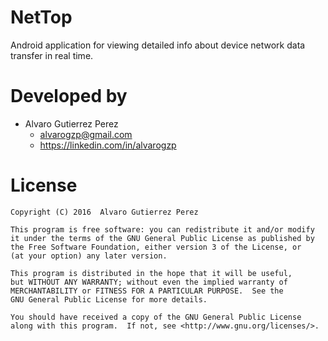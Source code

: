 # NetTop
Android application for viewing detailed info about device network data transfer in real time.

# Developed by
- Alvaro Gutierrez Perez
  - alvarogzp@gmail.com
  - https://linkedin.com/in/alvarogzp

# License

    Copyright (C) 2016  Alvaro Gutierrez Perez

    This program is free software: you can redistribute it and/or modify
    it under the terms of the GNU General Public License as published by
    the Free Software Foundation, either version 3 of the License, or
    (at your option) any later version.

    This program is distributed in the hope that it will be useful,
    but WITHOUT ANY WARRANTY; without even the implied warranty of
    MERCHANTABILITY or FITNESS FOR A PARTICULAR PURPOSE.  See the
    GNU General Public License for more details.

    You should have received a copy of the GNU General Public License
    along with this program.  If not, see <http://www.gnu.org/licenses/>.
